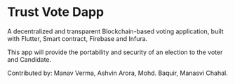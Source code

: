 # Trust Vote Dapp
 A decentralized and transparent Blockchain-based voting application, built with Flutter, Smart contract, Firebase and Infura.

This app will provide the portability and security of an election to the voter and Candidate.
 
Contributed by: Manav Verma, Ashvin Arora, Mohd. Baquir, Manasvi Chahal. 


